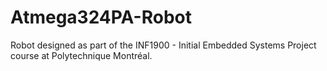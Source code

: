 # Atmega324PA-Robot
Robot designed as part of the INF1900 - Initial Embedded Systems Project course at Polytechnique Montréal.
